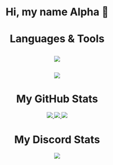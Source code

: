 <p align="center">
    <h1 align="center">Hi, my name Alpha 👋</h1>
</p>

<h1 align="center">
    Languages & Tools
</h1>

<h2 align="center">
    <img src="https://skillicons.dev/icons?i=js,ts,html,css,python,nodejs,java,mysql,sqlite,mongo&theme=dark" />
    </h2>
     <h2 align="center">
    <img src="https://skillicons.dev/icons?i=powershell,stackoverflow,github,discord,bots,vscode,visualstudio,atom&theme=dark" />
     </h2>

<h1 align="center">
    My GitHub Stats
</h1>
  <p align="center">
    <a href="https://github.com/ByAlphas/">
        <img src="https://github-readme-stats.vercel.app/api?username=ByAlphas&show_icons=true&theme=dark" />
        <img src= "https://skillicons.dev/icons?i=empty&theme=dark" />
           <img src="https://github-readme-stats.vercel.app/api/top-langs/?username=ByAlphas&layout=compact&show_icons=true&theme=dark&border=true" />
    </a>
</p>
    
 <h1 align="center">
     My Discord Stats
        </h1>
        <p align="center">
       <a href="https://discord.com/users/755692726074343424">
                   <img src="https://lanyard.cnrad.dev/api/755692726074343424" />
           </a>
    </p>
    
    


   
    
    
